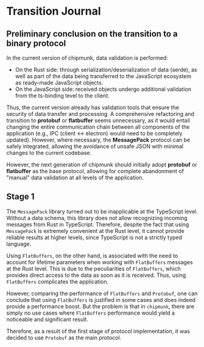 # Transition Journal

## Preliminary conclusion on the transition to a binary protocol

In the current version of chipmunk, data validation is performed:
- On the Rust side: through serialization/deserialization of data (serde), as well as part of the data being transferred to the JavaScript ecosystem as ready-made JavaScript objects.
- On the JavaScript side: received objects undergo additional validation from the ts-binding level to the client.

Thus, the current version already has validation tools that ensure the security of data transfer and processing. A comprehensive refactoring and transition to **protobuf** or **flatbuffer** seems unnecessary, as it would entail changing the entire communication chain between all components of the application (e.g., IPC (client ↔ electron) would need to be completely updated). However, where necessary, the **MessagePack** protocol can be safely integrated, allowing the avoidance of unsafe JSON with minimal changes to the current codebase.

However, the next generation of chipmunk should initially adopt **protobuf** or **flatbuffer** as the base protocol, allowing for complete abandonment of "manual" data validation at all levels of the application.

## Stage 1

The `MessagePack` library turned out to be inapplicable at the TypeScript level. Without a data schema, this library does not allow recognizing incoming messages from Rust in TypeScript. Therefore, despite the fact that using `MessagePack` is extremely convenient at the Rust level, it cannot provide reliable results at higher levels, since TypeScript is not a strictly typed language.

Using `FlatBuffers`, on the other hand, is associated with the need to account for lifetime parameters when working with `FlatBuffers` messages at the Rust level. This is due to the peculiarities of `FlatBuffers`, which provides direct access to the data as soon as it is received. Thus, using `FlatBuffers` complicates the application.

However, comparing the performance of `FlatBuffers` and `Protobuf`, one can conclude that using `FlatBuffers` is justified in some cases and does indeed provide a performance boost. But the problem is that in `chipmunk`, there are simply no use cases where `FlatBuffers` performance would yield a noticeable and significant result.

Therefore, as a result of the first stage of protocol implementation, it was decided to use `Protobuf` as the main protocol.